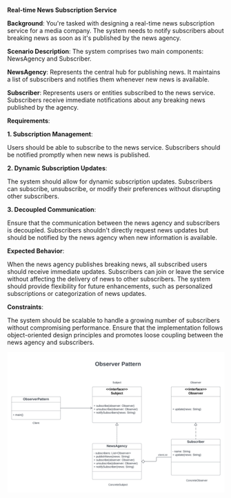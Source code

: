**Real-time News Subscription Service**

**Background**: You're tasked with designing a real-time news subscription service for a media company. The system needs to notify subscribers about breaking news as soon as it's published by the news agency.

**Scenario Description**: The system comprises two main components: NewsAgency and Subscriber.

**NewsAgency**: Represents the central hub for publishing news. It maintains a list of subscribers and notifies them whenever new news is available.

**Subscriber**: Represents users or entities subscribed to the news service. Subscribers receive immediate notifications about any breaking news published by the agency.

**Requirements**:

**1. Subscription Management**:

Users should be able to subscribe to the news service.
Subscribers should be notified promptly when new news is published.

**2. Dynamic Subscription Updates**:

The system should allow for dynamic subscription updates. Subscribers can subscribe, unsubscribe, or modify their preferences without disrupting other subscribers.

**3. Decoupled Communication**:

Ensure that the communication between the news agency and subscribers is decoupled. Subscribers shouldn't directly request news updates but should be notified by the news agency when new information is available.

**Expected Behavior**:

When the news agency publishes breaking news, all subscribed users should receive immediate updates.
Subscribers can join or leave the service without affecting the delivery of news to other subscribers.
The system should provide flexibility for future enhancements, such as personalized subscriptions or categorization of news updates.

**Constraints**:

The system should be scalable to handle a growing number of subscribers without compromising performance.
Ensure that the implementation follows object-oriented design principles and promotes loose coupling between the news agency and subscribers.

![UML OBSERVER PATTERN](https://github.com/vjpjulia/Assignment-8/blob/main/UML%20Observer%20Pattern.png)

